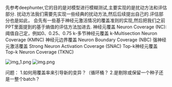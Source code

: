 先参考deephunter,它的目的是对模型进行模糊测试,主要实现的是扰动方法和评估部分.
扰动方法我们需要先实现一些经典的扰动方法,然后后续提出自己的.评估部分也是如此，
会先有一些基于神经元激活情况的覆盖准则的实现,然后把我们之前PPT里面提到的基于熵值的评估方法加进去.
神经元覆盖 Neuron Coverage (NC):阈值自己定，例如0、0.25、0.75
k-多节神经元覆盖 k-Multisection Neuron Coverage (KMNC)
神经元边界覆盖 Neuron Boundary Coverage (NBC)
强神经元激活覆盖 Strong Neuron Activation Coverage (SNAC)
Top-k神经元覆盖 Top-k Neuron Coverage (TKNC)

![img_1.png](img_1.png)
![img.png](img.png)

问题：
1.如何用覆盖率来引导新的变异？（循环桶？
2.是剔除或保留一个种子还是一整个batch？

